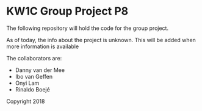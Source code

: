 # KW1C Group Project P8

The following repository will hold the code for the group project.

As of today, the info about the project is unknown. This will be added when more information is available

The collaborators are:
- Danny van der Mee
- Ibo van Geffen
- Onyi Lam
- Rinaldo Boejé

Copyright 2018